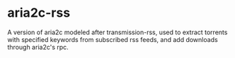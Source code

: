 # aria2c-rss
A version of aria2c modeled after transmission-rss, used to extract torrents with specified keywords from subscribed rss feeds, and add downloads through aria2c's rpc.
